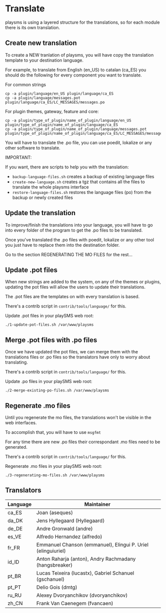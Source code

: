 # Translate

playsms is using a layered structure for the translations, so for each module there is its own translation.


## Create new translation

To create a NEW tranlation of playsms, you will have copy the translation template to your destination language.

For example, to translate from English (en_US) to catalan (ca_ES) you should do the following for every component you want to translate.

For common strings

```
cp -a plugin/language/en_US plugin/language/ca_ES
cp -a plugin/language/messages.pot plugin/language/ca_ES/LC_MESSAGES/messages.po
```

For plugin themes, gateway, feature and core:

```
cp -a plugin/type_of_plugin/name_of_plugin/language/en_US plugin/type_of_plugin/name_of_plugin/language/ca_ES
cp -a plugin/type_of_plugin/name_of_plugin/language/messages.pot plugin/type_of_plugin/name_of_plugin/language/ca_ES/LC_MESSAGES/messages.po
```

You will have to translate the .po file, you can use poedit, lokalize or any other software to translate.

IMPORTANT:

If you want, there are scripts to help you with the translation:

- `backup-language-files.sh` creates a backup of existing language files
- `create-new-language.sh` creates a tgz that contains all the files to translate the whole playsms interface
- `restore-language-files.sh` restores the language files (po) from the backup or newly created files


## Update the translation

To improve/finish the translations into your language, you will have to go into every folder of the program to get the .po files to be translated.

Once you've translated the .po files with poedit, lokalize or any other tool you just have to replace them into the destination folder.

Go to the section REGENERATING THE MO FILES for the rest...


## Update .pot files

When new strings are added to the system, on any of the themes or plugins, updating the pot files will allow the users to update their translations.

The .pot files are the templates on with every translation is based.

There's a contrib script in `contrib/tools/language/` for this.

Update .pot files in your playSMS web root:

```
./1-update-pot-files.sh /var/www/playsms
```


## Merge .pot files with .po files

Once we have updated the pot files, we can merge them with the translations files or .po files so the translators have only to worry about translating.

There's a contrib script in `contrib/tools/language/` for this.

Update .po files in your playSMS web root:

```
./2-merge-existing-po-files.sh /var/www/playsms
```

## Regenerate .mo files

Until you regenerate the mo files, the translations won't be visible in the web interfaces.

To accomplish that, you will have to use `msgfmt`

For any time there are new .po files their correspondant .mo files need to be generated.

There's a contrib script in `contrib/tools/language/` for this.

Regenerate .mo files in your playSMS web root:

```
./3-regenerating-mo-files.sh /var/www/playsms
```

## Translators

Language | Maintainer
-------- | ----------
ca_ES    | Joan (aseques)
da_DK    | Jens Hyllegaard (Hyllegaard)
de_DE    | Andre Gronwald (andre)
es_VE    | Alfredo Hernandez (alfredo)
fr_FR    | Emmanuel Chanson (emmanuel), Elingui P. Uriel (elinguiuriel)
id_ID    | Anton Raharja (anton), Andry Rachmadany (hangsbreaker)
pt_BR    | Lucas Teixeira (lucastx), Gabriel Schanuel (gschanuel)
pt_PT    | Delio Gois (dmtg)
ru_RU    | Alexey Dvoryanchikov (dvoryanchikov)
zh_CN    | Frank Van Caenegem (fvancaen)
